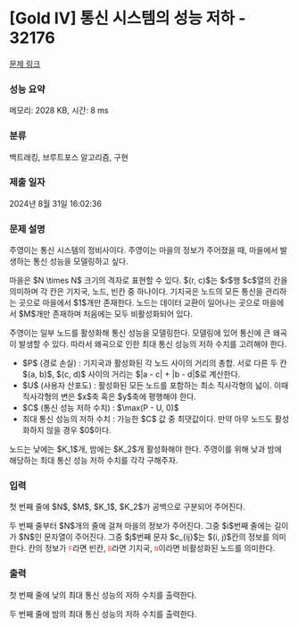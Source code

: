 # [Gold IV] 통신 시스템의 성능 저하 - 32176 

[문제 링크](https://www.acmicpc.net/problem/32176) 

### 성능 요약

메모리: 2028 KB, 시간: 8 ms

### 분류

백트래킹, 브루트포스 알고리즘, 구현

### 제출 일자

2024년 8월 31일 16:02:36

### 문제 설명

<p>주영이는 통신 시스템의 정비사이다. 주영이는 마을의 정보가 주어졌을 때, 마을에서 발생하는 통신 성능을 모델링하고 싶다. </p>

<p>마을은 $N \times N$ 크기의 격자로 표현할 수 있다. $(r, c)$는 $r$행 $c$열의 칸을 의미하며 각 칸은 기지국, 노드, 빈칸 중 하나이다. 기지국은 노드의 모든 통신을 관리하는 곳으로 마을에서 $1$개만 존재한다. 노드는 데이터 교환이 일어나는 곳으로 마을에서 $M$개만 존재하며 처음에는 모두 비활성화되어 있다.</p>

<p>주영이는 일부 노드를 활성화해 통신 성능을 모델링한다. 모델링에 있어 통신에 큰 왜곡이 발생할 수 있다. 따라서 왜곡으로 인한 최대 통신 성능의 저하 수치를 고려해야 한다.</p>

<ul>
	<li>$P$ (경로 손실) : 기지국과 활성화된 각 노드 사이의 거리의 총합. 서로 다른 두 칸 $(a, b)$, $(c, d)$ 사이의 거리는 $|a - c| + |b - d|$로 계산한다.</li>
	<li>$U$ (사용자 산포도) : 활성화된 모든 노드를 포함하는 최소 직사각형의 넓이. 이때 직사각형의 변은 $x$축 혹은 $y$축에 평행해야 한다.</li>
	<li>$C$ (통신 성능 저하 수치) : $\max(P - U, 0)$</li>
	<li>최대 통신 성능의 저하 수치 : 가능한 $C$ 값 중 최댓값이다. 만약 아무 노드도 활성화하지 않을 경우 $0$이다.</li>
</ul>

<p>노드는 낮에는 $K_1$개, 밤에는 $K_2$개 활성화해야 한다. 주영이를 위해 낮과 밤에 해당하는 최대 통신 성능 저하 수치를 각각 구해주자.</p>

### 입력 

 <p>첫 번째 줄에 $N$, $M$, $K_1$, $K_2$가 공백으로 구분되어 주어진다.</p>

<p>두 번째 줄부터 $N$개의 줄에 걸쳐 마을의 정보가 주어진다. 그중 $i$번째 줄에는 길이가 $N$인 문자열이 주어진다. 그중 $j$번째 문자 $c_{ij}$는 $(i, j)$칸의 정보를 의미한다. 칸의 정보가 <span style="color:#e74c3c;"><code>F</code></span>라면 빈칸, <span style="color:#e74c3c;"><code>B</code></span>라면 기지국, <span style="color:#e74c3c;"><code>N</code></span>이라면 비활성화된 노드를 의미한다.</p>

### 출력 

 <p>첫 번째 줄에 낮의 최대 통신 성능의 저하 수치를 출력한다.</p>

<p>두 번째 줄에 밤의 최대 통신 성능의 저하 수치를 출력한다.</p>

